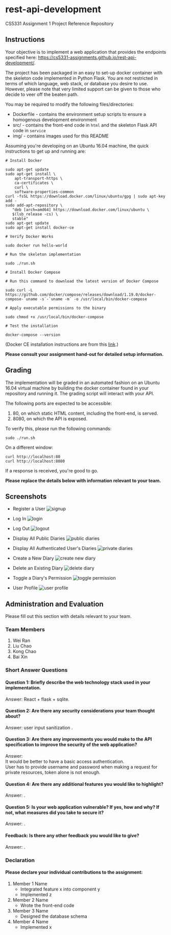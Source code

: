 # rest-api-development

CS5331 Assignment 1 Project Reference Repository

## Instructions

Your objective is to implement a web application that provides the endpoints
specified here: https://cs5331-assignments.github.io/rest-api-development/.

The project has been packaged in an easy to set-up docker container with the
skeleton code implemented in Python Flask. You are not restricted in terms of
which language, web stack, or database you desire to use. However, please note
that very limited support can be given to those who decide to veer off the
beaten path.

You may be required to modify the following files/directories:

* Dockerfile - contains the environment setup scripts to ensure a homogenous
  development environment
* src/ - contains the front-end code in `html` and the skeleton Flask API code
  in `service`
* img/ - contains images used for this README

Assuming you're developing on an Ubuntu 16.04 machine, the quick instructions
to get up and running are:

```
# Install Docker

sudo apt-get update
sudo apt-get install \
    apt-transport-https \
    ca-certificates \
    curl \
    software-properties-common
curl -fsSL https://download.docker.com/linux/ubuntu/gpg | sudo apt-key add -
sudo add-apt-repository \
   "deb [arch=amd64] https://download.docker.com/linux/ubuntu \
   $(lsb_release -cs) \
   stable"
sudo apt-get update
sudo apt-get install docker-ce

# Verify Docker Works

sudo docker run hello-world

# Run the skeleton implementation

sudo ./run.sh
```

```
# Install Docker Compose

# Run this command to download the latest version of Docker Compose

sudo curl -L https://github.com/docker/compose/releases/download/1.19.0/docker-compose-`uname -s`-`uname -m` -o /usr/local/bin/docker-compose

# Apply executable permissions to the binary

sudo chmod +x /usr/local/bin/docker-compose

# Test the installation

docker-compose --version
```

(Docker CE installation instructions are from this
[link](https://docs.docker.com/install/linux/docker-ce/ubuntu/#install-using-the-repository).)

**Please consult your assignment hand-out for detailed setup information.**

## Grading

The implementation will be graded in an automated fashion on an Ubuntu 16.04
virtual machine by building the docker container found in your repository and
running it. The grading script will interact with your API.

The following ports are expected to be accessible:

1.  80, on which static HTML content, including the front-end, is served.
2.  8080, on which the API is exposed.

To verify this, please run the following commands:

```
sudo ./run.sh
```

On a different window:

```
curl http://localhost:80
curl http://localhost:8080
```

If a response is received, you're good to go.

**Please replace the details below with information relevant to your team.**

## Screenshots

* Register a User
  ![signup](./img/signup.png)

* Log In
  ![login](./img/login.png)

* Log Out
  ![logout](./img/logout.png)

* Display All Public Diaries
  ![public diaries](./img/home_public.png)

* Display All Authenticated User's Diaries
  ![private diaries](./img/home_logged_in.png)

* Create a New Diary
  ![create new diary](./img/create_new_diary.png)

* Delete an Existing Diary
  ![delete diary](./img/delete_diary.png)

* Toggle a Diary's Permission
  ![toggle permission](./img/toggle_diary.png)

* User Profile
  ![user profile](./img/profile.png)

## Administration and Evaluation

Please fill out this section with details relevant to your team.

### Team Members

1.  Wei Ran
2.  Liu Chao
3.  Kong Chao
4.  Bai Xin

### Short Answer Questions

#### Question 1: Briefly describe the web technology stack used in your implementation.

Answer: React + flask + sqlite.

#### Question 2: Are there any security considerations your team thought about?

Answer: user input sanitization .

#### Question 3: Are there any improvements you would make to the API specification to improve the security of the web application?

Answer: <br>
It would be better to have a basic access authentication. <br>
User has to provide username and password when making a request for private resources, token alone is not enough.

#### Question 4: Are there any additional features you would like to highlight?

Answer: .

#### Question 5: Is your web application vulnerable? If yes, how and why? If not, what measures did you take to secure it?

Answer: .

#### Feedback: Is there any other feedback you would like to give?

Answer: .

### Declaration

#### Please declare your individual contributions to the assignment:

1.  Member 1 Name
    * Integrated feature x into component y
    * Implemented z
2.  Member 2 Name
    * Wrote the front-end code
3.  Member 3 Name
    * Designed the database schema
4.  Member 4 Name
    * Implemented x

